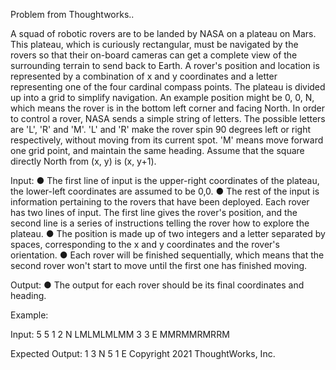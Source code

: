 Problem from Thoughtworks..

A squad of robotic rovers are to be landed by NASA on a plateau on Mars. This plateau, which is curiously rectangular, must be navigated by the rovers so that their on-board cameras can get a complete view of the surrounding terrain to send back to Earth.
A rover's position and location is represented by a combination of x and y coordinates and a letter representing one of the four cardinal compass points. The plateau is divided up into a grid to simplify navigation. An example position might be 0, 0, N, which means the rover is in the bottom left corner and facing North.
In order to control a rover, NASA sends a simple string of letters. The possible letters are 'L', 'R' and 'M'. 'L' and 'R' make the rover spin 90 degrees left or right respectively, without moving from its current spot. 'M' means move forward one grid point, and maintain the same heading.
Assume that the square directly North from (x, y) is (x, y+1).
 
Input:
●      The first line of input is the upper-right coordinates of the plateau, the lower-left coordinates are assumed to be 0,0.
●      The rest of the input is information pertaining to the rovers that have been deployed. Each rover has two lines of input. The first line gives the rover's position, and the second line is a series of instructions telling the rover how to explore the plateau.
●      The position is made up of two integers and a letter separated by spaces, corresponding to the x and y coordinates and the rover's orientation.
●      Each rover will be finished sequentially, which means that the second rover won't start to move until the first one has finished moving.
 
Output:
●      The output for each rover should be its final coordinates and heading.
 
Example:
 
Input:
5 5
1 2 N
LMLMLMLMM
3 3 E
MMRMMRMRRM
 
Expected Output:
1 3 N
5 1 E
Copyright 2021 ThoughtWorks, Inc.

